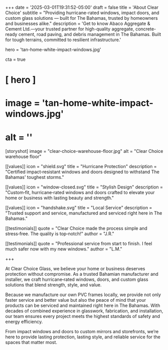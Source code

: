 +++
date = '2025-03-01T19:31:52-05:00'
draft = false
title = 'About Clear Choice'
subtitle = "Providing hurricane-rated windows, impact doors, and custom glass solutions — built for The Bahamas, trusted by homeowners and businesses alike."
description = 'Get to know Abaco Aggregate & Cement Ltd.—your trusted partner for high-quality aggregate, concrete-ready cement, road paving, and debris management in The Bahamas. Built for tough terrains, committed to resilient infrastructure.'


hero = 'tan-home-white-impact-windows.jpg'

cta = true


# [ hero ]
#  image = 'tan-home-white-impact-windows.jpg'
#  alt = ''

[storyshot]
  image = "clear-choice-warehouse-floor.jpg"
  alt = "Clear Choice warehouse floor"

[[values]]
icon = "shield.svg"
title = "Hurricane Protection"
description = "Certified impact‑resistant windows and doors designed to withstand The Bahamas' toughest storms."

[[values]]
icon = "window-closed.svg"
title = "Stylish Design"
description = "Custom‑fit, hurricane‑rated windows and doors crafted to elevate your home or business with lasting beauty and strength."

[[values]]
icon = "handshake.svg"
title = "Local Service"
description = "Trusted support and service, manufactured and serviced right here in The Bahamas."

[[testimonials]]
quote = "Clear Choice made the process simple and stress‑free. The quality is top‑notch!"
author = "J.R."

[[testimonials]]
quote = "Professional service from start to finish. I feel much safer now with my new windows."
author = "L.M."

+++

At Clear Choice Glass, we believe your home or business deserves protection without compromise. As a trusted Bahamian manufacturer and installer, we craft hurricane‑rated windows, doors, and custom glass solutions that blend strength, style, and value.

Because we manufacture our own PVC frames locally, we provide not only faster service and better value but also the peace of mind that your products can be serviced and maintained right here in The Bahamas. With decades of combined experience in glasswork, fabrication, and installation, our team ensures every project meets the highest standards of safety and energy efficiency.

From impact windows and doors to custom mirrors and storefronts, we’re here to provide lasting protection, lasting style, and reliable service for the spaces that matter most.
